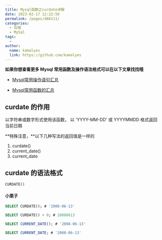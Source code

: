 ```yaml
---
title: Mysql函数之curdate详解 
date: 2023-02-17 12:22:50
permalink: /pages/d86111/
categories:
  - 后端
  - MySql
tags:
  - 
author: 
  name: kamalyes
  link: https://github.com/kamalyes
---
```

**如果你想查看更多 Mysql 常用函数及操作语法格式可以在以下文章找找哦**

- [Mysql常用操作语句汇总](./59.Mysql常用操作语句汇总.md)

- [Mysql常用函数的汇总](./01.Mysql常用函数汇总.md)

curdate 的作用
-----------

以字符串或数字形式使用该函数， 以 'YYYY-MM-DD' 或 YYYYMMDD 格式返回当前日期 

**特殊注意，**以下几种写法的返回值是一样的

1.  curdate()
2.  current_date()
3.  current_date

curdate 的语法格式
-------------

```
CURDATE()
```

#### 小栗子

```sql
SELECT CURDATE(); # '2008-06-13'

SELECT CURDATE() + 0; # 20080613

SELECT CURRENT_DATE(); # '2008-06-13'

SELECT CURRENT_DATE; # '2008-06-13'
```
